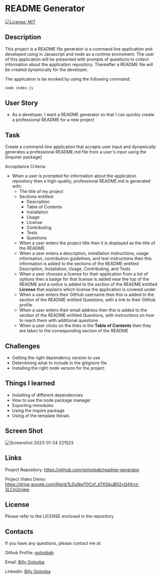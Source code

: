 # README Generator

[![License: MIT](https://img.shields.io/badge/License-MIT-yellow.svg)](https://opensource.org/licenses/MIT)

## Description 
This project is a README file generator is a command line application and developed using in Javascript and node as a runtime enviroment. The user of this application will be presented with prompts of questions to collect information about the application repository. Thereafter a README file will be created dynamically for the developer.
 
The application is be invoked by using the following command:

```bash
node index.js
```

## User Story

* As a developer, I want a README generator so that I can quickly create a professional README for a new project

## Task
Create a command-line application that accepts user input and dynamically generates a professional README.md file from a user's input using the [Inquirer package]

Acceptance Criteria:

  * When a user is prompted for information about the application repository then a high-quality, professional README.md is generated with:
    * The title of my project 
    * Sections entitled:
      * Description 
      * Table of Contents 
      * Installation 
      * Usage 
      * License 
      * Contributing 
      * Tests 
      * Questions
    * When a user enters the project title then it is displayed as the title of the README
    * When a user enters a description, installation instructions, usage information, contribution guidelines, and test instructions then this information is added to the sections of the README entitled Description, Installation, Usage, Contributing, and Tests
    * When a user chooses a license for their application from a list of options then a badge for that license is added near the top of the README and a notice is added to the section of the README entitled **License** that explains which license the application is covered under
    * When a user enters their GitHub username then this is added to the section of the README entitled Questions, with a link to their GitHub profile
    * When a user enters their email address then this is added to the section of the README entitled Questions, with instructions on how to reach them with additional questions
    * When a user clicks on the links in the **Table of Contents** then they are taken to the corresponding section of the README


## Challenges
* Getting the right dependency version to use
* Determining what to include in the gitignore file
* Installing the right node version for the project

## Things I learned 
* Installing of different dependencies
* How to use the node package manager
* Exporting mmodules
* Using the inquire package
* Using of the template literals

## Screen Shot
![Screenshot 2023-01-24 221523](https://user-images.githubusercontent.com/26630637/214440919-c7eb9cee-f711-45b3-af9e-bc883647c224.png)

## Links
Project Repository:  https://github.com/goloobab/readme-generator

Project Video Demo: https://drive.google.com/file/d/1LDuNwT0Csf_bTKSbuB02vQ4Xnz-3LCnU/view

## License 
Please refer to the LICENSE enclosed in the repository

## Contacts

If you have any questions, please contact me at: 
 
  Github Profile: [goloobab](https://github.com/goloobab/)  

  Email: [Billy Golooba](mailto:goloobab@gmail.com) 

  LinkedIn: [ Billy Golooba ](https://linkedin.com/in/goloobab)


